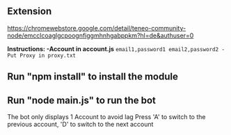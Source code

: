 

## Extension
https://chromewebstore.google.com/detail/teneo-community-node/emcclcoaglgcpoognfiggmhnhgabppkm?hl=de&authuser=0



**Instructions: -Account in account.js**
`email1,password1
email2,password2
-Put Proxy in proxy.txt`

## Run "npm install" to install the module 
## Run "node main.js" to run the bot

The bot only displays 1 Account to avoid lag
Press 'A' to switch to the previous account, 'D' to switch to the next account 
